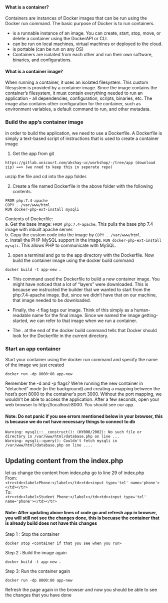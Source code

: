 #### What is a container?
Containers are instances of Docker images that can be run using the Docker run command. The basic purpose of Docker is to run containers.
- is a runnable instance of an image. You can create, start, stop, move, or delete a container using the DockerAPI or CLI.
- can be run on local machines, virtual machines or deployed to the cloud.
- is portable (can be run on any OS)
- Containers are isolated from each other and run their own software, binaries, and configurations.

#### What is a container image?
When running a container, it uses an isolated filesystem. This custom filesystem is provided by a container image. Since the image contains the container’s filesystem, it must contain everything needed to run an application - all dependencies, configuration, scripts, binaries, etc. The image also contains other configuration for the container, such as environment variables, a default command to run, and other metadata.
### Build the app’s container image
in order to build the application, we need to use a Dockerfile. A Dockerfile is simply a text-based script of instructions that is used to create a container image

1. Get the app from git
```    
https://gitlab.unicourt.com/akshay-uc/workshop/-/tree/app (download zip) ==> (we nned to keep this in seperate repo)
```
unzip the file and cd into the app folder.

2. Create a file named Dockerfile in the above folder with the following contents.
```
FROM php:7.4-apache
COPY . /var/www/html
RUN docker-php-ext-install mysqli
```
Contents of Dockerfile:<br>
a. Get the base image: `FROM php:7.4-apache`. This pulls the base php 7.4 image with inbuilt apache server.<br>
b. Copy the custom code into the image by `COPY . /var/www/html`.<br>
c. Install the PHP-MySQL support in the image. `RUN docker-php-ext-install mysqli`. This allows PHP to communicate with MySQL.<br>

3. open a terminal and go to the app directory with the Dockerfile. Now build the container image using the docker build command
```
docker build -t app-new .
````
- This command used the Dockerfile to build a new container image. You might have noticed that a lot of “layers” were downloaded. This is because we instructed the builder that we wanted to start from the php:7.4-apache image. But, since we didn’t have that on our machine, that image needed to be downloaded.

- Finally, the -t flag tags our image. Think of this simply as a human-readable name for the final image. Since we named the image getting-started, we can refer to that image when we run a container.

- The . at the end of the docker build command tells that Docker should look for the Dockerfile in the current directory.

### Start an app container

Start your container using the docker run command and specify the name of the image we just created
```commandline
docker run -dp 8000:80 app-new
```
Remember the -d and -p flags? We’re running the new container in “detached” mode (in the background) and creating a mapping between the host’s port 8000 to the container’s port 3000. Without the port mapping, we wouldn’t be able to access the application.
After a few seconds, open your web browser to http://localhost:8000. You should see our app.

#### Note: Do not panic if you see errors mentioned below in your browser, this is because we do not have necessary things to connect to db
```commandline
Warning: mysqli::__construct(): (HY000/2002): No such file or directory in /var/www/html/database.php on line ...
Warning: mysqli::query(): Couldn't fetch mysqli in /var/www/html/database.php on line ....
```

## Updating content from the index.php
let us change the content from index.php
go to line 29 of index.php
    <br>From:<br>
    `<tr><td><label>Phone:</label></td><td><input type='tel' name='phone'></td></tr>`
    <br>To:<br>
    `<tr><td><label>Student Phone:</label></td><td><input type='tel' name='phone'></td></tr>`

#### Note: After updating above lines of code go and refresh app in browser, you will still not see the changes done, this is becuase the container that is already build does not have this changes
Step 1 : Stop the container

    docker stop <container if that you see when you run>
Step 2 : Build the image again
    
    docker build -t app-new .
Step 3: Run the container again 
    
    docker run -dp 8000:80 app-new

Refresh the page again in the browser and now you should be able to see the changes that you have done

